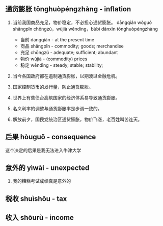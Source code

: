 ## 通货膨胀 tōnghuòpéngzhàng - inflation


1. 当前我国商品充足，物价稳定，不必担心通货膨胀。
dāngqián wǒguó shāngpǐn chōngzú，wùjià wěndìng，bùbì dānxīn tōnghuòpéngzhàng

    - 当前 dāngqián - at the present time
    - 商品 shāngpǐn - commodity; goods; merchandise
    - 充足 chōngzú - adequate; sufficient; abundant
    - 物价 wùjià - (commodity) prices
    - 稳定 wěndìng - steady; stable; stability;

3. 当今各国政府都在遏制通货膨胀，以期渡过金融危机。

4. 国家控制货币的发行量，防止通货膨胀。

5. 世界上有些债台高筑国家的经济体系易导致通货膨胀。

6. 名义利率的调整与通货膨胀率是步调一致的。

7. 解放前夕，国民党统治区通货膨胀，物价飞涨，老百姓叫苦连天。

## 后果 hòuguǒ - consequence
这个决定的后果是我无法进入牛津大学

## 意外的 yìwài - unexpected

1. 我的糟糕考试成绩真是意外的

## 税收 shuìshōu - tax

## 收入 shōurù - income
